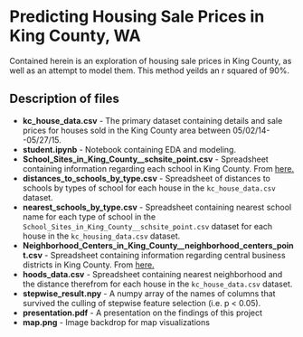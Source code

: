 # Predicting Housing Sale Prices in King County, WA  
Contained herein is an exploration of housing sale prices in King County, as well as an attempt to model them. This method yeilds an r squared of 90%.


## Description of files  
- **kc_house_data.csv** - The primary dataset containing details and sale prices for houses sold in the King County area between 05/02/14--05/27/15.  
- **student.ipynb** - Notebook containing EDA and modeling.  
- **School_Sites_in_King_County__schsite_point.csv** - Spreadsheet containing information regarding each school in King County.  From [here.](https://gis-kingcounty.opendata.arcgis.com/datasets/school-sites-in-king-county-schsite-point)
- **distances_to_schools_by_type.csv** - Spreadsheet of distances to schools by types of school for each house in the `kc_house_data.csv` dataset.  
- **nearest_schools_by_type.csv** - Spreadsheet containing nearest school name for each type of school in the `School_Sites_in_King_County__schsite_point.csv` dataset for each house in the `kc_housing_data.csv` dataset.  
- **Neighborhood_Centers_in_King_County__neighborhood_centers_point.csv** - Spreadsheet containing information regarding central business districts in King County. From [here.](https://gis-kingcounty.opendata.arcgis.com/datasets/neighborhood-centers-in-king-county-neighborhood-centers-point)
- **hoods_data.csv** - Spreadsheet containing nearest neighborhood and the distance therefrom for each house in the `kc_house_data.csv` dataset.
- **stepwise_result.npy** - A numpy array of the names of columns that survived the culling of stepwise feature selection (i.e. p < 0.05).  
- **presentation.pdf** - A presentation on the findings of this project
- **map.png** - Image backdrop for map visualizations
